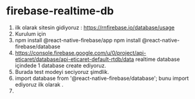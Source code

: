 # firebase-realtime-db
1. ilk olarak sitesin gidiyoruz : https://rnfirebase.io/database/usage
2. Kurulum için 
3. npm install @react-native-firebase/app        npm install @react-native-firebase/database
4. https://console.firebase.google.com/u/0/project/api-eticaret/database/api-eticaret-default-rtdb/data realtime database içindede 1 database create ediyoruz. 
5. Burada test modeyi seciyoruz şimdlik. 
6. import database from '@react-native-firebase/database'; bunu import ediyoruz ilk olarak .
7. 
